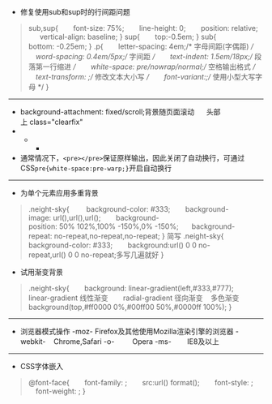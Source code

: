 * 修复使用sub和sup时的行间距问题
>sub,sup{    
&emsp;font-size: 75%;    
&emsp;line-height: 0;    
&emsp;position: relative;    
&emsp;vertical-align: baseline;
}
sup{    
&emsp;top:-0.5em;
}
sub{    
&emsp;bottom: -0.25em;
}
.p{    
&emsp;letter-spacing: 4em;/* 字母间距(字偶距) */    
&emsp;word-spacing: 0.4em/5px;/* 字间距 */    
&emsp;text-indent: 1.5em/18px;/* 段落第一行缩进 */    
&emsp;white-space: pre/nowrap/normal;/* 空格输出格式 */    
&emsp;text-transform: ;/* 修改文本大小写 */    
&emsp;font-variant:;/* 使用小型大写字母 */
}

* * *
* background-attachment: fixed/scroll;背景随页面滚动      
头部上 class="clearfix" 
* * *     
* 通常情况下，`<pre></pre>`保证原样输出，因此关闭了自动换行，可通过CSS`pre{white-space:pre-warp;}`开启自动换行
* * *
* 为单个元素应用多重背景
>.neight-sky{   
&emsp; background-color: #333;    
&emsp;background-image: url(),url(),url();    
&emsp;background-position: 50% 102%,100% -150%,0% -150%;  
&emsp; background-repeat: no-repeat,no-repeat,no-repeat;
}
简写
.neight-sky{    
&emsp;background-color: #333;    
&emsp;background:url() 0 0 no-repeat,url() 0 0 no-repeat;多写几遍就好
}

* 试用渐变背景
>.neight-sky{    
&emsp;background: linear-gradient(left,#333,#777);   
&emsp;linear-gradient 线性渐变    
&emsp;radial-gradient 径向渐变    多色渐变 
&emsp;background(top,#ff0000 0%,#00ff00 50%,#0000ff 100%);
}

* * *
* 浏览器模式操作
-moz- Firefox及其他使用Mozilla渲染引擎的浏览器
-webkit-    Chrome,Safari
-o-         Opera
-ms-        IE8及以上 
* * *
* CSS字体嵌入
>@font-face{    
&emsp;font-family: ;    
&emsp;src:url() format();    
&emsp;font-style: ;    
&emsp;font-weight: ;
}

